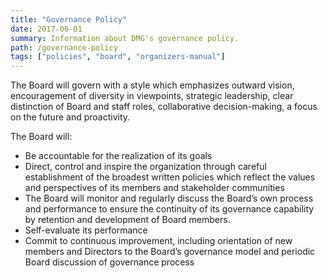 ```yaml
---
title: "Governance Policy"
date: 2017-06-01
summary: Information about DMG's governance policy.
path: /governance-policy
tags: ["policies", "board", "organizers-manual"]
---
```


The Board will govern with a style which emphasizes outward vision, encouragement of diversity in viewpoints, strategic leadership, clear distinction of Board and staff roles, collaborative decision-making, a focus on the future and proactivity.

The Board will:

- Be accountable for the realization of its goals
- Direct, control and inspire the organization through careful establishment of the broadest written policies which reflect the values and perspectives of its members and stakeholder communities
- The Board will monitor and regularly discuss the Board’s own process and performance to ensure the continuity of its governance capability by retention and development of Board members.
- Self-evaluate its performance
- Commit to continuous improvement, including orientation of new members and Directors to the Board’s governance model and periodic Board discussion of governance process

